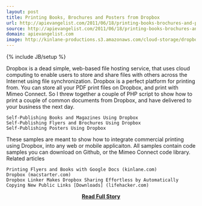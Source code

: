 ```yaml
---
layout: post
title: Printing Books, Brochures and Posters from Dropbox
url: http://apievangelist.com/2011/06/18/printing-books-brochures-and-posters-from-dropbox/
source: http://apievangelist.com/2011/06/18/printing-books-brochures-and-posters-from-dropbox/
domain: apievangelist.com
image: http://kinlane-productions.s3.amazonaws.com/cloud-storage/dropbox-logo.jpg
---
```

{% include JB/setup %}<p>Dropbox is a dead simple, web-based file hosting service, that uses cloud computing to enable users to store and share files with others across the Internet using file synchronization.
Dropbox is a perfect platform for printing from.  You can store all your PDF print files on Dropbox, and print with Mimeo Connect.
So I threw together a couple of PHP script to show how to print a couple of common documents from Dropbox, and have delivered to your business the next day.

	Self-Publishing Books and Magazines Using Dropbox
	Self-Publishing Flyers and Brochures Using Dropbox
	Self-Publishing Posters Using Dropbox

These samples are meant to show how to integrate commercial printing using Dropbox, into any web or mobile applicaiton.
All samples contain code samples you can download on Github, or the Mimeo Connect code library.
Related articles

	Printing Flyers and Books with Google Docs (kinlane.com)
	Dropbox (macstarter.com)
	Dropbox Linker Makes Dropbox Sharing Effortless by Automatically Copying New Public Links [Downloads] (lifehacker.com)

</p>
<center><p><a href="http://apievangelist.com/2011/06/18/printing-books-brochures-and-posters-from-dropbox/" style='padding:25px; font-sze:18px; font-weight: bold;'>Read Full Story</a></p></center>
